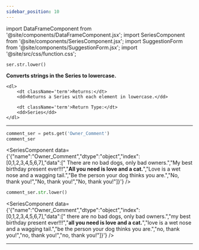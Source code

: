 ```yaml
---
sidebar_position: 10
---
```


import DataFrameComponent from '@site/components/DataFrameComponent.jsx';
import SeriesComponent from '@site/components/SeriesComponent.jsx';
import SuggestionForm from '@site/components/SuggestionForm.jsx';
import '@site/src/css/function.css';

<code>ser.str.lower()</code>

<div className='base'>
    <p><strong>Converts strings in the Series to lowercase.</strong></p>

    <dl>
        <dt className='term'>Returns:</dt>
        <dd>Returns a Series with each element in lowercase.</dd>

        <dt className='term'>Return Type:</dt>
        <dd>Series</dd>
    </dl>
</div>

---

```python
comment_ser = pets.get('Owner_Comment')
comment_ser
```
<SeriesComponent data={'{"name":"Owner_Comment","dtype":"object","index":[0,1,2,3,4,5,6,7],"data":["      There are no bad dogs, only bad owners.","My best birthday present ever!!!","****All you need is love and a cat.****","Love is a wet nose and a wagging tail.","Be the person your dog thinks you are.","No, thank you!","No, thank you!","No, thank you!"]}'} />

```python
comment_ser.str.lower()
```
<SeriesComponent data={'{"name":"Owner_Comment","dtype":"object","index":[0,1,2,3,4,5,6,7],"data":["      there are no bad dogs, only bad owners.","my best birthday present ever!!!","****all you need is love and a cat.****","love is a wet nose and a wagging tail.","be the person your dog thinks you are.","no, thank you!","no, thank you!","no, thank you!"]}'} />



---
<SuggestionForm/>